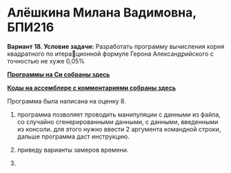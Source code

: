 # __Алёшкина Милана Вадимовна, БПИ216__

__Вариант 18. Условие задачи:__ Разработать программу вычисления корня квадратного по итерационной формуле Герона Александрийского с точностью не хуже
0,05%

[__Программы на Си собраны здесь__](https://github.com/milashkinaa/CS-Architecture-IHW3/tree/main/code)

[__Коды на ассемблере с комментариями собраны здесь__](https://github.com/milashkinaa/CS-Architecture-IHW3/tree/main/assembly)

Программа была написана на оценку 8. 

1) программа позволяет проводить манипуляции с данными из файла, со случайно сгенерированными данными, с данными, введенными из консоли. для этого нужно ввести 2 аргумента командной строки, дальше программа даст инструкцию.

2) приведу варианты замеров времени.

3) 
